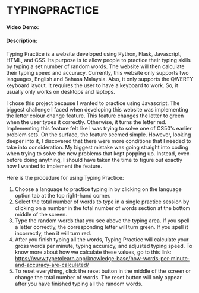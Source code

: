 # TYPINGPRACTICE
#### Video Demo: <URL HERE>
#### Description:
Typing Practice is a website developed using Python, Flask, Javascript, HTML, and CSS. Its purpose is to allow people to practice their typing skills by typing a set number of random words. The website will then calculate their typing speed and accuracy. Currently, this website only supports two languages, English and Bahasa Malaysia. Also, it only supports the QWERTY keyboard layout. It requires the user to have a keyboard to work. So, it usually only works on desktops and laptops. 



I chose this project because I wanted to practice using Javascript. The biggest challenge I faced when developing this website was implementing the letter colour change feature. This feature changes the letter to green when the user types it correctly. Otherwise, it turns the letter red. Implementing this feature felt like I was trying to solve one of CS50's earlier problem sets. On the surface, the feature seemed simple. However, looking deeper into it, I discovered that there were more conditions that I needed to take into consideration. My biggest mistake was going straight into coding when trying to solve the new problems that kept popping up. Instead, even before doing anything, I should have taken the time to figure out exactly how I wanted to implement the feature.

Here is the procedure for using Typing Practice:
1. Choose a language to practice typing in by clicking on the language option tab at the top right-hand corner.
2. Select the total number of words to type in a single practice session by clicking on a number in the total number of words section at the bottom middle of the screen.
3. Type the random words that you see above the typing area. If you spell a letter correctly, the corresponding letter will turn green. If you spell it incorrectly, then it will turn red.
4. After you finish typing all the words, Typing Practice will calculate your gross words per minute, typing accuracy, and adjusted typing speed. To know more about how we calculate these values, go to this link: https://www.typetolearn.app/knowledge-base/how-words-per-minute-and-accuracy-are-calculated/
5. To reset everything, click the reset button in the middle of the screen or change the total number of words. The reset button will only appear after you have finished typing all the random words.

